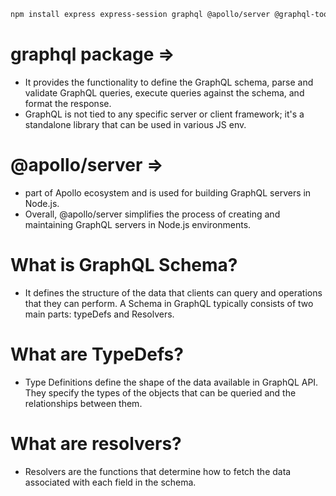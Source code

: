 ```bash
npm install express express-session graphql @apollo/server @graphql-tools/merge bcryptjs connect-mongodb-session dotenv graphql-passport passport mongoose
```
# graphql package => 
- It provides the functionality to define the GraphQL schema, parse and validate GraphQL queries, execute queries against the schema, and format the response. 
- GraphQL is not tied to any specific server or client framework; it's a standalone library that can be used in various JS env. 

# @apollo/server => 
- part of Apollo ecosystem and is used for building GraphQL servers in Node.js.
- Overall, @apollo/server simplifies the process of creating and maintaining GraphQL servers in Node.js environments. 

# What is GraphQL Schema?
- It defines the structure of the data that clients can query and operations that they can perform. A Schema in GraphQL typically consists of two main parts: typeDefs and Resolvers.

# What are TypeDefs? 
- Type Definitions define the shape of the data available in GraphQL API. They specify the types of the objects that can be queried and the relationships between them. 

# What are resolvers?
- Resolvers are the functions that determine how to fetch the data associated with each field in the schema. 

